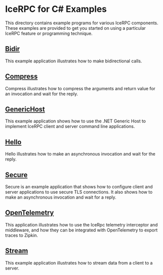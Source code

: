 # IceRPC for C# Examples

This directory contains example programs for various IceRPC components. These examples are provided to get you started
on using a particular IceRPC feature or programming technique.

## [Bidir](./Bidir/)

This example application illustrates how to make bidirectional calls.

## [Compress](./Compress/)
Compress illustrates how to compress the arguments and return value for an invocation and
wait for the reply.

## [GenericHost](./GenericHost/)

This example application shows how to use the .NET Generic Host to implement IceRPC client and server command line
applications.

## [Hello](./Hello/)

Hello illustrates how to make an asynchronous invocation and wait for the reply.

## [Secure](./Secure/)

Secure is an example application that shows how to configure client and server applications to use secure TLS
connections. It also shows how to make an asynchronous invocation and wait for a reply.

## [OpenTelemetry](./OpenTelemetry/)

This application illustrates how to use the IceRpc telemetry interceptor and middleware, and how they can be integrated
with OpenTelemetry to export traces to Zipkin.

## [Stream](./Stream/)

This example application illustrates how to stream data from a client to a server.
